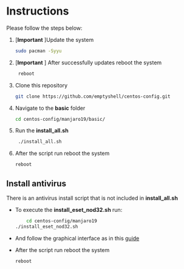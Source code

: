 # Instructions

Please follow the steps below:
1. [**Important** ]Update the system
	```bash
	sudo pacman -Syyu
	```
2. [**Important** ] After successfully updates reboot the system
	```bash 
	 reboot
	 ```
3.  Clone this repository
	```bash
	git clone https://github.com/emptyshell/centos-config.git
	```
4.  Navigate to the **basic** folder
	```bash
	cd centos-config/manjaro19/basic/
	```
5.  Run the **install_all.sh**
	```bash
	 ./install_all.sh
	 ```
6.  After the script run reboot the system
	```bash
	reboot
	```
## Install antivirus
There is an antivirus install script that is not included in **install_all.sh**
* To execute the **install_eset_nod32.sh** run:

	```bash
        cd centos-config/manjaro19
	./install_eset_nod32.sh
	```
	
* And follow the graphical interface as in this [guide](https://support.eset.com/en/kb2653-download-and-install-eset-nod32-antivirus-4-for-linux-desktop)

* After the script run reboot the system
	```bash
	reboot
	```
